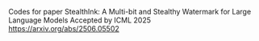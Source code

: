 Codes for paper StealthInk: A Multi-bit and Stealthy Watermark for Large Language Models
Accepted by ICML 2025
https://arxiv.org/abs/2506.05502
